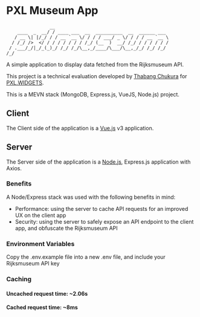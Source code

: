 # PXL Museum App

```
                __
    ____  _  __/ / ____ ___  __  __________  __  ______ ___
   / __ \| |/_/ / / __ `__ \/ / / / ___/ _ \/ / / / __ `__ \
  / /_/ />  </ / / / / / / / /_/ (__  )  __/ /_/ / / / / / /
 / .___/_/|_/_(_)_/ /_/ /_/\__,_/____/\___/\__,_/_/ /_/ /_/
/_/

```

A simple application to display data fetched from the Rijksmuseum API.

This project is a technical evaluation developed by [Thabang Chukura](mailto:atchukura@gmail.com) for [PXL.WIDGETS](https://pxlwidgets.com/).

This is a MEVN stack (MongoDB, Express.js, VueJS, Node.js) project.

## Client

The Client side of the application is a [Vue.js](https://vuejs.org) v3 application.

## Server

The Server side of the application is a [Node.js](https://nodejs.org/), Express.js application with Axios.

### Benefits

A Node/Express stack was used with the following benefits in mind:

- Performance: using the server to cache API requests for an improved UX on the client app
- Security: using the server to safely expose an API endpoint to the client app, and obfuscate the Rijksmuseum API

### Environment Variables

Copy the .env.example file into a new .env file, and include your Rijksmuseum API key

### Caching

#### Uncached request time: ~2.06s

#### Cached request time: ~8ms
